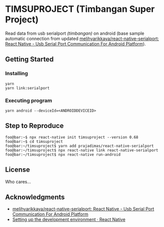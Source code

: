 # TIMSUPROJECT (Timbangan Super Project)

Read data from usb serialport *(timbangan)* on android (base sample automatic connection from updated [melihyarikkaya/react-native-serialport: React Native - Usb Serial Port Communication For Android Platform](https://github.com/melihyarikkaya/react-native-serialport)).

## Getting Started

### Installing

```
yarn
yarn link:serialport
```

### Executing program

```
yarn android --deviceId=<ANDROIDDEVICEID>
```

## Step to Reproduce

```console
foo@bar:~$ npx react-native init timsuproject --version 0.68
foo@bar:~$ cd timsuproject
foo@bar:~/timsuproject$ yarn add prajadimas/react-native-serialport
foo@bar:~/timsuproject$ npx react-native link react-native-serialport
foo@bar:~/timsuproject$ npx react-native run-android
```

## License

Who cares...

## Acknowledgments

* [melihyarikkaya/react-native-serialport: React Native - Usb Serial Port Communication For Android Platform](https://github.com/melihyarikkaya/react-native-serialport)
* [Setting up the development environment · React Native](https://reactnative.dev/docs/0.68/environment-setup)